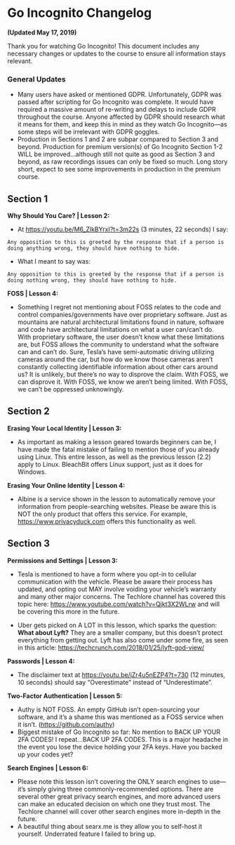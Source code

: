 # Go Incognito Changelog

**(Updated May 17, 2019)**

Thank you for watching Go Incognito! This document includes any necessary changes or updates to the course to ensure all information stays relevant.

### General Updates

- Many users have asked or mentioned GDPR. Unfortunately, GDPR was passed after scripting for Go
    Incognito was complete. It would have required a massive amount of re-writing and delays to
    include GDPR throughout the course. Anyone affected by GDPR should research what it means for
    them, and keep this in mind as they watch Go Incognito—as some steps will be irrelevant with GDPR
    goggles.
- Production in Sections 1 and 2 are subpar compared to Section 3 and beyond. Production for premium
    version(s) of Go Incognito Section 1-2 WILL be improved...although still not quite as good as Section
    3 and beyond, as raw recordings issues can only be fixed so much. Long story short, expect to see
    some improvements in production in the premium course.

## Section 1

**Why Should You Care? | Lesson 2:**

- At https://youtu.be/M6_ZlkBYrxI?t=3m22s (3 minutes, 22 seconds) I say: 
```
Any opposition to this is greeted by the response that if a person is doing anything wrong, they should have nothing to hide.
```
- What I meant to say was: 
```
Any opposition to this is greeted by the response that if a person is doing nothing wrong, they should have nothing to hide.
```

**FOSS | Lesson 4:**

- Something I regret not mentioning about FOSS relates to the code and control
    companies/governments have over proprietary software. Just as mountains are natural
    architectural limitations found in nature, software and code have architectural limitations on what
    a user can/can’t do. With proprietary software, the user doesn’t know what these limitations are,
    but FOSS allows the community to understand what the software can and can’t do. Sure, Tesla’s
    have semi-automatic driving utilizing cameras around the car, but how do we know those cameras
    aren’t constantly collecting identifiable information about other cars around us? It is unlikely, but
    there’s no way to disprove the claim. With FOSS, we can disprove it. With FOSS, we know we aren’t
    being limited. With FOSS, we can’t be oppressed unknowingly.

## Section 2

**Erasing Your Local Identity | Lesson 3:**

- As important as making a lesson geared towards beginners can be, I have made the fatal mistake
    of failing to mention those of you already using Linux. This entire lesson, as well as the previous
    lesson (2.2) apply to Linux. BleachBit offers Linux support, just as it does for Windows.

**Erasing Your Online Identity | Lesson 4:**

- Albine is a service shown in the lesson to automatically remove your information from people-searching websites. Please be aware this is NOT the only product that offers this service. For example, https://www.privacyduck.com offers this functionality as well.

## Section 3

**Permissions and Settings | Lesson 3:**

- Tesla is mentioned to have a form where you opt-in to cellular communication with the vehicle. Please be aware their process has updated, and opting out MAY involve voiding your vehicle’s
warranty and many other major concerns. The Techlore channel has covered this topic here: https://www.youtube.com/watch?v=Qjkt3X2WLrw and will be covering this more in the future. 

- Uber gets picked on A LOT in this lesson, which sparks the question: **What about Lyft?** They are a
    smaller company, but this doesn’t protect everything from getting out. Lyft has also come under
    some fire, as seen in this article: https://techcrunch.com/2018/01/25/lyft-god-view/

**Passwords | Lesson 4:**

- The disclaimer text at https://youtu.be/jZr4u5nEZP4?t=730 (12 minutes, 10 seconds) should say
    “Overestimate” instead of “Underestimate”.

**Two-Factor Authentication | Lesson 5:**

- Authy is NOT FOSS. An empty GitHub isn’t open-sourcing your software, and it’s a shame this
    was mentioned as a FOSS service when it isn’t. (https://github.com/authy)
- Biggest mistake of Go Incognito so far: No mention to BACK UP YOUR 2FA CODES! I repeat...BACK
    UP 2FA CODES. This is a major headache in the event you lose the device holding your 2FA keys.
    Have you backed up your codes yet?

**Search Engines | Lesson 6:**

- Please note this lesson isn’t covering the ONLY search engines to use—it’s simply giving three
    commonly-recommended options. There are several other great privacy search engines, and more
    advanced users can make an educated decision on which one they trust most. The Techlore
    channel will cover other search engines more in-depth in the future.
- A beautiful thing about searx.me is they allow you to self-host it yourself. Underrated feature I
    failed to bring up.


